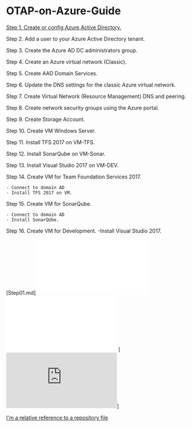 # OTAP-on-Azure-Guide


[Step 1. Create or config Azure Active Directory.](../blob/master/LICENSE)



Step 2. Add a user to your Azure Active Directory tenant.
    
Step 3. Create the Azure AD DC administrators group.
          
Step 4. Create an Azure virtual network (Classic).

Step 5. Create AAD Domain Services.

Step 6. Update the DNS settings for the classic Azure virtual network.

Step 7. Create Virtual Network (Resource Management) DNS and peering.

Step 8. Create network security groups using the Azure portal.

Step 9. Create Storage Account.

Step 10. Create VM Windows Server.

Step 11. Install TFS 2017 on VM-TFS.

Step 12. Install SonarQube on VM-Sonar.

Step 13. Install Visual Studio 2017 on VM-DEV.
    
    
    
    
Step 14. Create VM for Team Foundation Services 2017.

    - Connect to domain AD
    - Install TFS 2017 on VM.
    
Step 15. Create VM for SonarQube.

    - Connect to domain AD
    - Install SonarQUbe.
    
Step 16. Create VM for Development.
        -Install Visual Studio 2017.


[Step01.md]
![GitHub Logo](/Step01.md)
![GitHub Logo](Step01.md)
[![](https://github.com/dev-petervanhemert/OTAP-on-Azure-Guide/blob/master/Step01.md)]



[I'm a relative reference to a repository file](../blob/master/LICENSE)
